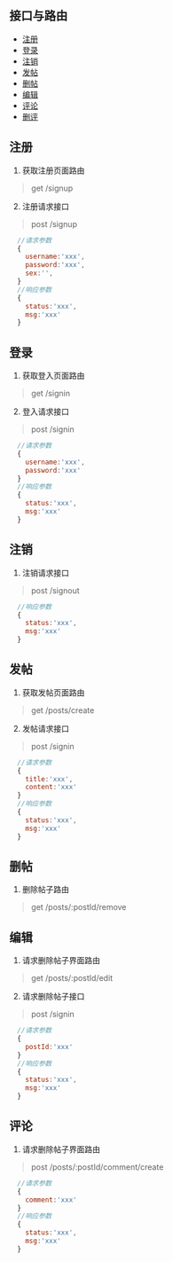 
## 接口与路由
- [注册](#注册)
- [登录](#登录)
- [注销](#注销)
- [发帖](#发帖)
- [删帖](#删帖)
- [编辑](#编辑)
- [评论](#评论)
- [删评](#删评)

## 注册

  1. 获取注册页面路由
  > get /signup

  2. 注册请求接口
  > post /signup

  ```js
    //请求参数
    {
      username:'xxx',
      password:'xxx',
      sex:'',
    }
    //响应参数
    {
      status:'xxx',
      msg:'xxx'
    }
  ```

## 登录

1. 获取登入页面路由
> get /signin

2. 登入请求接口
> post /signin

```js
  //请求参数
  {
    username:'xxx',
    password:'xxx'
  }
  //响应参数
  {
    status:'xxx',
    msg:'xxx'
  }
```

## 注销

1. 注销请求接口
> post /signout

```js
  //响应参数
  {
    status:'xxx',
    msg:'xxx'
  }
```

## 发帖

1. 获取发帖页面路由
> get /posts/create

2. 发帖请求接口
> post /signin

```js
  //请求参数
  {
    title:'xxx',
    content:'xxx'
  }
  //响应参数
  {
    status:'xxx',
    msg:'xxx'
  }
```

## 删帖
1. 删除帖子路由
> get /posts/:postId/remove

## 编辑

1. 请求删除帖子界面路由
> get /posts/:postId/edit

2. 请求删除帖子接口
> post /signin

```js
  //请求参数
  {
    postId:'xxx'
  }
  //响应参数
  {
    status:'xxx',
    msg:'xxx'
  }
```

## 评论
1. 请求删除帖子界面路由
> post /posts/:postId/comment/create

```js
  //请求参数
  {
    comment:'xxx'
  }
  //响应参数
  {
    status:'xxx',
    msg:'xxx'
  }
```
